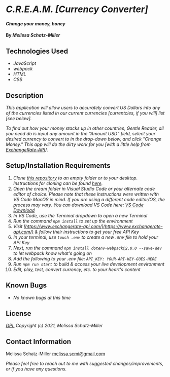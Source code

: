 
# _C.R.E.A.M. [Currency Converter]_

#### _Change your money, honey_

#### By _**Melissa Schatz-Miller**_

## Technologies Used

* _JavaScript_
* _webpack_
* _HTML_
* _CSS_

## Description

_This application will allow users to accurately convert US Dollars into any of the currencies listed in our current currencies [currentcies, if you will] list [see below]._  

_To find out how your money stacks up in other countries, Gentle Reader, all you need do is input any amount in the "Amount USD" field, select your desired currency to convert to in the drop-down below, and click "Change Money." This app will do the dirty work for you [with a little help from [ExchangeRate-API](https://www.exchangerate-api.com/)]._

## Setup/Installation Requirements

1. _Clone [this repository](https://github.com/tigertiger/cream) to an empty folder or to your desktop.  
Instructions for cloning can be found [here](https://docs.github.com/en/github/creating-cloning-and-archiving-repositories/cloning-a-repository-from-github/cloning-a-repository)._
2. _Open the cream folder in Visual Studio Code or your alternate code editor of choice.
   Please note that these instructions were written with VS Code MacOS in mind. If you are using a different code editor/OS, the process may vary. You can download VS Code here: [VS Code Download](https://code.visualstudio.com/download)_
3. _In VS Code, use the Terminal dropdown to open a new Terminal_
4. _Run the command ```npm install``` to set up the environment_
5. _Visit [https://www.exchangerate-api.com/](https://www.exchangerate-api.com/) & follow their instructions to get your free API Key_
6. _In your terminal, use ```touch .env``` to create a new .env file to hold your API Key_
7. _Next, run the command ```npm install dotenv-webpack@2.0.0 --save-dev``` to let webpack know what's going on_
8. _Add the following to your .env file: ```API_KEY: YOUR-API-KEY-GOES-HERE```_
9. _Run ```npm run start``` to build & access your live development environment_
10. _Edit, play, test, convert currency, etc. to your heart's content_

## Known Bugs

* _No known bugs at this time_

## License

_[GPL](https://opensource.org/licenses/gpl-license)_
_Copyright (c) 2021, Melissa Schatz-Miller_

## Contact Information

Melissa Schatz-Miller <melissa.scmi@gmail.com>  

_Please feel free to reach out to me with suggested changes/improvements, or if you have any questions._